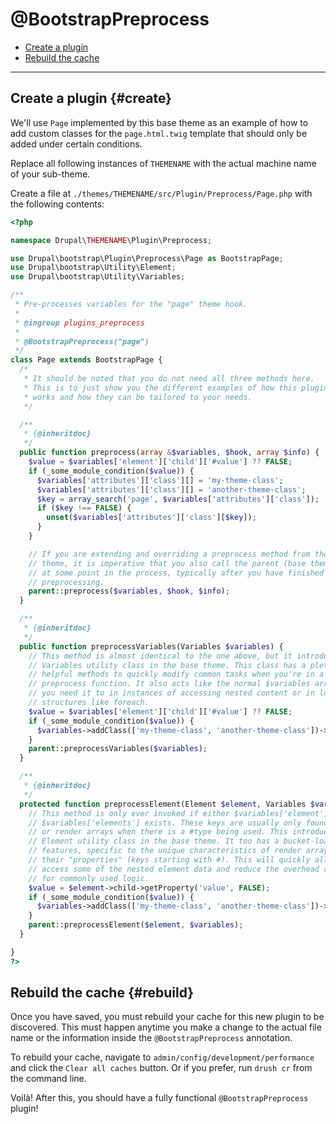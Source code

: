 <!-- @file Documentation for the @BootstrapPreprocess annotated plugin. -->
<!-- @defgroup -->
<!-- @ingroup -->
# @BootstrapPreprocess

- [Create a plugin](#create)
- [Rebuild the cache](#rebuild)

---

## Create a plugin {#create}

We'll use `Page` implemented by this base theme as an example of how to add
custom classes for the `page.html.twig` template that should only be added
under certain conditions.

Replace all following instances of `THEMENAME` with the actual machine name of
your sub-theme.

Create a file at `./themes/THEMENAME/src/Plugin/Preprocess/Page.php` with the
following contents:

```php
<?php

namespace Drupal\THEMENAME\Plugin\Preprocess;

use Drupal\bootstrap\Plugin\Preprocess\Page as BootstrapPage;
use Drupal\bootstrap\Utility\Element;
use Drupal\bootstrap\Utility\Variables;

/**
 * Pre-processes variables for the "page" theme hook.
 *
 * @ingroup plugins_preprocess
 *
 * @BootstrapPreprocess("page")
 */
class Page extends BootstrapPage {
  /*
   * It should be noted that you do not need all three methods here.
   * This is to just show you the different examples of how this plugin
   * works and how they can be tailored to your needs.
   */

  /**
   * {@inheritdoc}
   */
  public function preprocess(array &$variables, $hook, array $info) {
    $value = $variables['element']['child']['#value'] ?? FALSE;
    if (_some_module_condition($value)) {
      $variables['attributes']['class'][] = 'my-theme-class';
      $variables['attributes']['class'][] = 'another-theme-class';
      $key = array_search('page', $variables['attributes']['class']);
      if ($key !== FALSE) {
        unset($variables['attributes']['class'][$key]);
      }
    }

    // If you are extending and overriding a preprocess method from the base
    // theme, it is imperative that you also call the parent (base theme) method
    // at some point in the process, typically after you have finished with your
    // preprocessing.
    parent::preprocess($variables, $hook, $info);
  }

  /**
   * {@inheritdoc}
   */
  public function preprocessVariables(Variables $variables) {
    // This method is almost identical to the one above, but it introduces the
    // Variables utility class in the base theme. This class has a plethora of
    // helpful methods to quickly modify common tasks when you're in a
    // preprocess function. It also acts like the normal $variables array when
    // you need it to in instances of accessing nested content or in loop
    // structures like foreach.
    $value = $variables['element']['child']['#value'] ?? FALSE;
    if (_some_module_condition($value)) {
      $variables->addClass(['my-theme-class', 'another-theme-class'])->removeClass('page');
    }
    parent::preprocessVariables($variables);
  }

  /**
   * {@inheritdoc}
   */
  protected function preprocessElement(Element $element, Variables $variables) {
    // This method is only ever invoked if either $variables['element'] or
    // $variables['elements'] exists. These keys are usually only found in forms
    // or render arrays when there is a #type being used. This introduces the
    // Element utility class in the base theme. It too has a bucket-load of
    // features, specific to the unique characteristics of render arrays with
    // their "properties" (keys starting with #). This will quickly allow you to
    // access some of the nested element data and reduce the overhead required
    // for commonly used logic.
    $value = $element->child->getProperty('value', FALSE);
    if (_some_module_condition($value)) {
      $variables->addClass(['my-theme-class', 'another-theme-class'])->removeClass('page');
    }
    parent::preprocessElement($element, $variables);
  }

}
?>
```

## Rebuild the cache {#rebuild}

Once you have saved, you must rebuild your cache for this new plugin to be
discovered. This must happen anytime you make a change to the actual file name
or the information inside the `@BootstrapPreprocess` annotation.

To rebuild your cache, navigate to `admin/config/development/performance` and
click the `Clear all caches` button. Or if you prefer, run `drush cr` from the
command line.

Voilà! After this, you should have a fully functional `@BootstrapPreprocess`
plugin!
